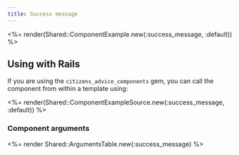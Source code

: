```yaml
---
title: Success message
---
```


<%= render(Shared::ComponentExample.new(:success_message, :default)) %>

## Using with Rails

If you are using the `citizens_advice_components` gem, you can call the component from within a template using:

<%= render(Shared::ComponentExampleSource.new(:success_message, :default)) %>

### Component arguments

<%= render Shared::ArgumentsTable.new(:success_message) %>
